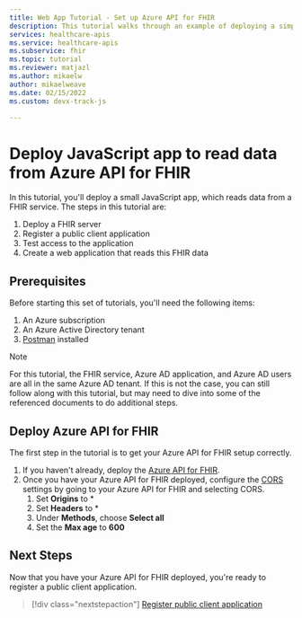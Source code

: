 ```yaml
---
title: Web App Tutorial - Set up Azure API for FHIR
description: This tutorial walks through an example of deploying a simple web application. This first tutorial describes the prerequisites and the deployment of the Azure API for FHIR
services: healthcare-apis
ms.service: healthcare-apis
ms.subservice: fhir
ms.topic: tutorial
ms.reviewer: matjazl
ms.author: mikaelw
author: mikaelweave
ms.date: 02/15/2022
ms.custom: devx-track-js

---
```


# Deploy JavaScript app to read data from Azure API for FHIR
In this tutorial, you'll deploy a small JavaScript app, which reads data from a FHIR service. The steps in this tutorial are:
1. Deploy a FHIR server
1. Register a public client application
1. Test access to the application
1. Create a web application that reads this FHIR data

## Prerequisites
Before starting this set of tutorials, you'll need the following items:
1. An Azure subscription
1. An Azure Active Directory tenant
1. [Postman](https://www.getpostman.com/) installed

> [!NOTE]
> For this tutorial, the FHIR service, Azure AD application, and Azure AD users are all in the same Azure AD tenant. If this is not the case, you can still follow along with this tutorial, but may need to dive into some of the referenced documents to do additional steps.

## Deploy Azure API for FHIR
The first step in the tutorial is to get your Azure API for FHIR setup correctly.

1. If you haven't already, deploy the [Azure API for FHIR](fhir-paas-portal-quickstart.md).
1. Once you have your Azure API for FHIR deployed, configure the [CORS](configure-cross-origin-resource-sharing.md) settings by going to your Azure API for FHIR and selecting CORS. 
    1. Set **Origins** to *
    1. Set **Headers** to *
    1. Under **Methods**, choose **Select all**
    1. Set the **Max age** to **600**

## Next Steps
Now that you have your Azure API for FHIR deployed, you're ready to register a public client application.

>[!div class="nextstepaction"]
>[Register public client application](tutorial-web-app-public-app-reg.md)
